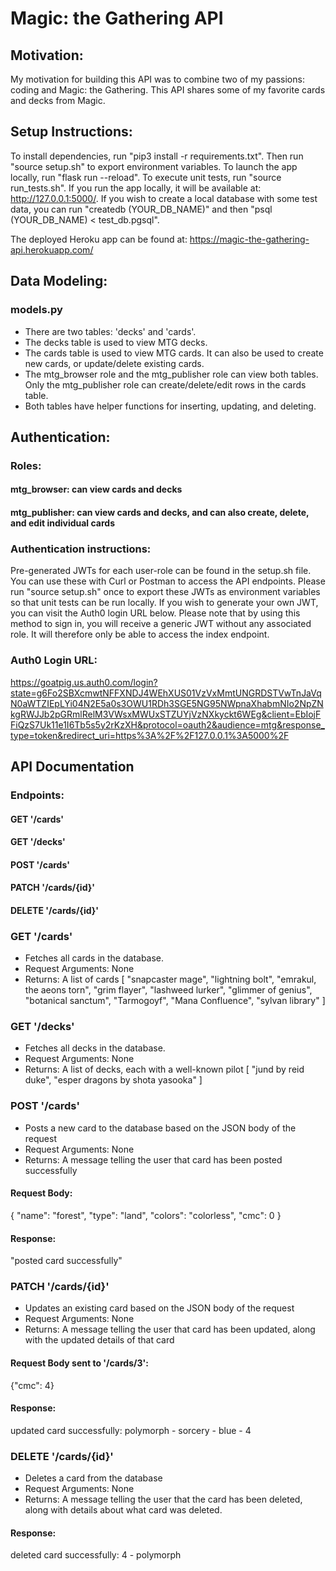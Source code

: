 # Magic: the Gathering API

## Motivation:
My motivation for building this API was to combine two of my passions: coding and Magic: the Gathering. 
This API shares some of my favorite cards and decks from Magic.


## Setup Instructions:
To install dependencies, run "pip3 install -r requirements.txt". Then run "source setup.sh" to export environment variables.
To launch the app locally, run "flask run --reload". To execute unit tests, run "source run_tests.sh". If you run the app 
locally, it will be available at: http://127.0.0.1:5000/. If you wish to create a local database with some test data, 
you can run "createdb (YOUR_DB_NAME)" and then "psql (YOUR_DB_NAME) < test_db.pgsql".

The deployed Heroku app can be found at: https://magic-the-gathering-api.herokuapp.com/


## Data Modeling:
### models.py
- There are two tables: 'decks' and 'cards'.
- The decks table is used to view MTG decks.
- The cards table is used to view MTG cards. It can also be used to create new cards,
or update/delete existing cards.
- The mtg_browser role and the mtg_publisher role can view both tables. Only
the mtg_publisher role can create/delete/edit rows in the cards table.
- Both tables have helper functions for inserting, updating, and deleting.


## Authentication:
### Roles:
#### mtg_browser: can view cards and decks
#### mtg_publisher: can view cards and decks, and can also create, delete, and edit individual cards

### Authentication instructions: 
Pre-generated JWTs for each user-role can be found in the setup.sh file. You can use these with Curl or Postman to 
access the API endpoints. Please run "source setup.sh" once to export these JWTs as environment variables so that 
unit tests can be run locally. If you wish to generate your own JWT, you can visit the Auth0 login URL below. 
Please note that by using this method to sign in, you will receive a generic JWT without any associated role. It
will therefore only be able to access the index endpoint.

### Auth0 Login URL: 
https://goatpig.us.auth0.com/login?state=g6Fo2SBXcmwtNFFXNDJ4WEhXUS01VzVxMmtUNGRDSTVwTnJaVqN0aWTZIEpLYi04N2E5a0s3OWU1RDh3SGE5NG95NWpnaXhabmNIo2NpZNkgRWJJb2pGRmlRelM3VWsxMWUxSTZUYjVzNXkyckt6WEg&client=EbIojFFiQzS7Uk11e1I6Tb5s5y2rKzXH&protocol=oauth2&audience=mtg&response_type=token&redirect_uri=https%3A%2F%2F127.0.0.1%3A5000%2F


## API Documentation
### Endpoints: 
#### GET '/cards'
#### GET '/decks'
#### POST '/cards'
#### PATCH '/cards/{id}'
#### DELETE '/cards/{id}'

### GET '/cards'
- Fetches all cards in the database.
- Request Arguments: None
- Returns: A list of cards
[
    "snapcaster mage",
    "lightning bolt",
    "emrakul, the aeons torn",
    "grim flayer",
    "lashweed lurker",
    "glimmer of genius",
    "botanical sanctum",
    "Tarmogoyf",
    "Mana Confluence",
    "sylvan library"
]

### GET '/decks'
- Fetches all decks in the database.
- Request Arguments: None
- Returns: A list of decks, each with a well-known pilot
[
    "jund by reid duke",
    "esper dragons by shota yasooka"
]

### POST '/cards'
- Posts a new card to the database based on the JSON body of the request
- Request Arguments: None
- Returns: A message telling the user that card has been posted successfully
#### Request Body:
{
    "name": "forest",
    "type": "land",
    "colors": "colorless",
    "cmc": 0
}
#### Response:
"posted card successfully"

### PATCH '/cards/{id}'
- Updates an existing card based on the JSON body of the request
- Request Arguments: None
- Returns: A message telling the user that card has been updated, along with
the updated details of that card
#### Request Body sent to '/cards/3':
{"cmc": 4}
#### Response:
updated card successfully: polymorph - sorcery - blue - 4

### DELETE '/cards/{id}'
- Deletes a card from the database
- Request Arguments: None
- Returns: A message telling the user that the card has been deleted, along with
details about what card was deleted.
#### Response:
deleted card successfully: 4 - polymorph